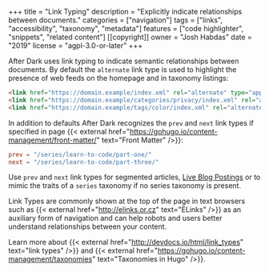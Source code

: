 +++
title = "Link Typing"
description = "Explicitly indicate relationships between documents."
categories = ["navigation"]
tags = ["links", "accessibility", "taxonomy", "metadata"]
features = ["code highlighter", "snippets", "related content"]
[[copyright]]
  owner = "Josh Habdas"
  date = "2019"
  license = "agpl-3.0-or-later"
+++

After Dark uses link typing to indicate semantic relationships between documents. By default the `alternate` link type is used to highlight the presence of web feeds on the homepage and in taxonomy listings:

```html
<link href="https://domain.example/index.xml" rel="alternate" type="application/rss+xml" title="After Dark">
<link href="https://domain.example/categories/privacy/index.xml" rel="alternate" type="application/rss+xml" title="After Dark">
<link href="https://domain.example/tags/color/index.xml" rel="alternate" type="application/rss+xml" title="After Dark">
```

In addition to defaults After Dark recognizes the `prev` and `next` link types if specified in page {{< external href="https://gohugo.io/content-management/front-matter/" text="Front Matter" />}}:

```toml
prev = "/series/learn-to-code/part-one/"
next = "/series/learn-to-code/part-three/"
```

Use `prev` and `next` link types for segmented articles, [Live Blog Postings](https://schema.org/LiveBlogPosting) or to mimic the traits of a `series` taxonomy if no series taxonomy is present.

Link Types are commonly shown at the top of the page in text browsers such as {{< external href="http://elinks.or.cz" text="ELinks" />}} as an auxiliary form of navigation and can help robots and users better understand relationships between your content.

Learn more about {{< external href="http://devdocs.io/html/link_types" text="link types" />}} and {{< external href="https://gohugo.io/content-management/taxonomies" text="Taxonomies in Hugo" />}}.
